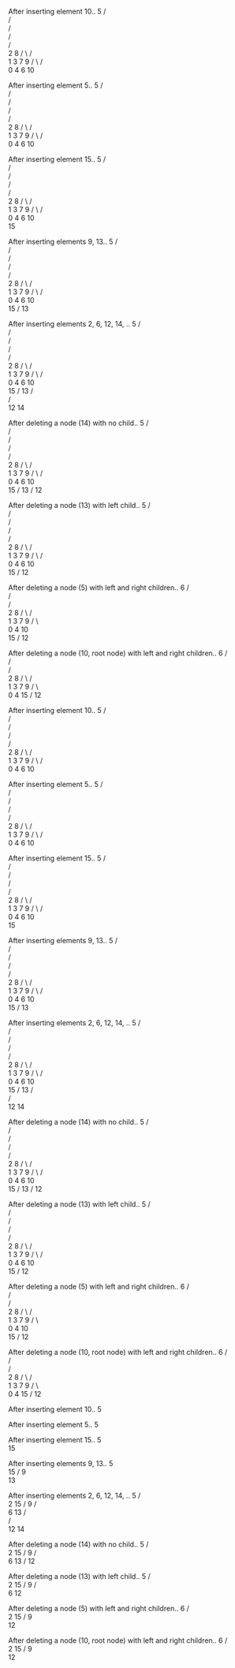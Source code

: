 
After inserting element 10..
          5
         / \
        /   \
       /     \
      /       \
     /         \
    2           8
   / \         / \
  1   3       7   9
 /     \     /     \
0       4   6      10

After inserting element 5..
          5
         / \
        /   \
       /     \
      /       \
     /         \
    2           8
   / \         / \
  1   3       7   9
 /     \     /     \
0       4   6      10

After inserting element 15..
          5
         / \
        /   \
       /     \
      /       \
     /         \
    2           8
   / \         / \
  1   3       7   9
 /     \     /     \
0       4   6      10
                     \
                     15

After inserting elements 9, 13..
          5
         / \
        /   \
       /     \
      /       \
     /         \
    2           8
   / \         / \
  1   3       7   9
 /     \     /     \
0       4   6      10
                     \
                     15
                     /
                    13

After inserting elements 2, 6, 12, 14, ..
          5
         / \
        /   \
       /     \
      /       \
     /         \
    2           8
   / \         / \
  1   3       7   9
 /     \     /     \
0       4   6      10
                     \
                     15
                     /
                    13
                   / \
                  /   \
                 12   14


After deleting a node (14) with no child..
          5
         / \
        /   \
       /     \
      /       \
     /         \
    2           8
   / \         / \
  1   3       7   9
 /     \     /     \
0       4   6      10
                     \
                     15
                     /
                    13
                   /
                  12


After deleting a node (13) with left child..
          5
         / \
        /   \
       /     \
      /       \
     /         \
    2           8
   / \         / \
  1   3       7   9
 /     \     /     \
0       4   6      10
                     \
                     15
                     /
                    12


After deleting a node (5) with left and right children..
        6
       / \
      /   \
     /     \
    2       8
   / \     / \
  1   3   7   9
 /     \       \
0       4      10
                 \
                 15
                 /
                12


After deleting a node (10, root node) with left and right children..
        6
       / \
      /   \
     /     \
    2       8
   / \     / \
  1   3   7   9
 /     \       \
0       4      15
               /
              12

After inserting element 10..
          5
         / \
        /   \
       /     \
      /       \
     /         \
    2           8
   / \         / \
  1   3       7   9
 /     \     /     \
0       4   6      10

After inserting element 5..
          5
         / \
        /   \
       /     \
      /       \
     /         \
    2           8
   / \         / \
  1   3       7   9
 /     \     /     \
0       4   6      10

After inserting element 15..
          5
         / \
        /   \
       /     \
      /       \
     /         \
    2           8
   / \         / \
  1   3       7   9
 /     \     /     \
0       4   6      10
                     \
                     15

After inserting elements 9, 13..
          5
         / \
        /   \
       /     \
      /       \
     /         \
    2           8
   / \         / \
  1   3       7   9
 /     \     /     \
0       4   6      10
                     \
                     15
                     /
                    13

After inserting elements 2, 6, 12, 14, ..
          5
         / \
        /   \
       /     \
      /       \
     /         \
    2           8
   / \         / \
  1   3       7   9
 /     \     /     \
0       4   6      10
                     \
                     15
                     /
                    13
                   / \
                  /   \
                 12   14


After deleting a node (14) with no child..
          5
         / \
        /   \
       /     \
      /       \
     /         \
    2           8
   / \         / \
  1   3       7   9
 /     \     /     \
0       4   6      10
                     \
                     15
                     /
                    13
                   /
                  12


After deleting a node (13) with left child..
          5
         / \
        /   \
       /     \
      /       \
     /         \
    2           8
   / \         / \
  1   3       7   9
 /     \     /     \
0       4   6      10
                     \
                     15
                     /
                    12


After deleting a node (5) with left and right children..
        6
       / \
      /   \
     /     \
    2       8
   / \     / \
  1   3   7   9
 /     \       \
0       4      10
                 \
                 15
                 /
                12


After deleting a node (10, root node) with left and right children..
        6
       / \
      /   \
     /     \
    2       8
   / \     / \
  1   3   7   9
 /     \       \
0       4      15
               /
              12

After inserting element 10..
5

After inserting element 5..
5

After inserting element 15..
5
 \
 15

After inserting elements 9, 13..
5
 \
 15
 /
9
 \
 13

After inserting elements 2, 6, 12, 14, ..
  5
 / \
2  15
   /
  9
 / \
6  13
   / \
  /   \
 12   14


After deleting a node (14) with no child..
  5
 / \
2  15
   /
  9
 / \
6  13
   /
  12


After deleting a node (13) with left child..
  5
 / \
2  15
   /
  9
 / \
6  12


After deleting a node (5) with left and right children..
  6
 / \
2  15
   /
  9
   \
   12


After deleting a node (10, root node) with left and right children..
  6
 / \
2  15
   /
  9
   \
   12
